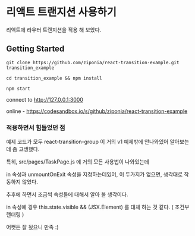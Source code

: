 # 리액트 트랜지션 사용하기

리액트에 라우터 트랜지션을 적용 해 보았다.

## Getting Started

`git clone https://github.com/ziponia/react-transition-example.git transition_example`

`cd transition_example && npm install`

`npm start`

connect to http://127.0.0.1:3000

online - https://codesandbox.io/s/github/ziponia/react-transition-example


### 적용하면서 힘들었던 점

예제 코드가 모두 react-transition-group 이 거의 v1 예제밖에 안나와있어 알아보는데 좀 고생했다.

특히, src/pages/TaskPage.js 에 거의 모든 사용법이 나와있는데

in 속성과 unmountOnExit 속성을 지정하는데있어, 이 두가지가 없으면, 생각대로 작동하지 않았다.

추후에 하면서 조금씩 속성들에 대해서 알아 볼 생각이다.

in 속성에 경우 this.state.visible && (JSX.Element) 를 대체 하는 것 같다. ( 조건부 랜더링 )

어쨋든 잘 됬으니 만족 :)
